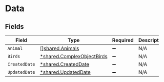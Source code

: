 # Data


## Fields

| Field                                                                   | Type                                                                    | Required                                                                | Description                                                             |
| ----------------------------------------------------------------------- | ----------------------------------------------------------------------- | ----------------------------------------------------------------------- | ----------------------------------------------------------------------- |
| `Animal`                                                                | [][shared.Animals](../../models/shared/animals.md)                      | :heavy_minus_sign:                                                      | N/A                                                                     |
| `Birds`                                                                 | [*shared.ComplexObjectBirds](../../models/shared/complexobjectbirds.md) | :heavy_minus_sign:                                                      | N/A                                                                     |
| `CreatedDate`                                                           | [*shared.CreatedDate](../../models/shared/createddate.md)               | :heavy_minus_sign:                                                      | N/A                                                                     |
| `UpdatedDate`                                                           | [*shared.UpdatedDate](../../models/shared/updateddate.md)               | :heavy_minus_sign:                                                      | N/A                                                                     |